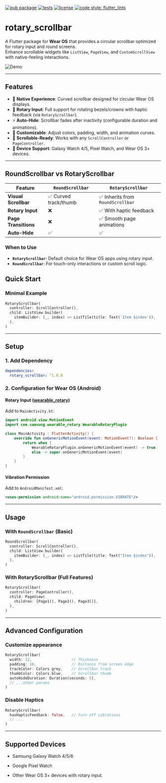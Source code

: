[![pub package](https://img.shields.io/pub/v/rotary_scrollbar.svg)](https://pub.dev/packages/rotary_scrollbar)
[![tests](https://github.com/hyperfluid-tech/rotary_scrollbar/actions/workflows/tests.yml/badge.svg)](https://github.com/hyperfluid-tech/rotary_scrollbar/actions/workflows/tests.yml)
[![license](https://img.shields.io/github/license/hyperfluid-tech/rotary_scrollbar)](https://github.com/hyperfluid-tech/rotary_scrollbar/blob/main/LICENSE)
[![code style: flutter_lints](https://img.shields.io/badge/style-%2F%2F%20flutter_lints-40c4ff.svg)](https://pub.dev/packages/flutter_lints)

# rotary_scrollbar


A Flutter package for **Wear OS** that provides a circular scrollbar optimized for rotary input and round screens.  
Enhance scrollable widgets like `ListView`, `PageView`, and `CustomScrollView` with native-feeling interactions. 

![Demo](https://user-images.githubusercontent.com/82336674/208810952-cbd4c983-f48f-4aa6-8f4d-66fe669aeb55.png)

---

## Features

- 🎯 **Native Experience**: Curved scrollbar designed for circular Wear OS displays.  
- 🔄 **Rotary Input**: Full support for rotating bezels/crowns with haptic feedback (via `RotaryScrollbar`).  
- ⚡ **Auto-Hide**: Scrollbar fades after inactivity (configurable duration and animations).  
- 🎨 **Customizable**: Adjust colors, padding, width, and animation curves.  
- 📜 **Scrollable-Ready**: Works with any `ScrollController` or `PageController`.  
- 📱 **Device Support**: Galaxy Watch 4/5, Pixel Watch, and Wear OS 3+ devices.  

---

## RoundScrollbar vs RotaryScrollbar

| Feature                | `RoundScrollbar`          | `RotaryScrollbar`               |  
|------------------------|---------------------------|----------------------------------|  
| **Visual Scrollbar**   | ✅ Curved track/thumb     | ✅ Inherits from `RoundScrollbar`|  
| **Rotary Input**       | ❌                        | ✅ With haptic feedback          |  
| **Page Transitions**   | ❌                        | ✅ Smooth page animations        |  
| **Auto-Hide**          | ✅                        | ✅                                |  

### When to Use  
- **`RotaryScrollbar`**: Default choice for Wear OS apps using rotary input.  
- **`RoundScrollbar`**: For touch-only interactions or custom scroll logic.  

## Quick Start

### Minimal Example
```dart
RotaryScrollbar(
  controller: ScrollController(),
  child: ListView.builder(
    itemBuilder: (_, index) => ListTile(title: Text('Item $index')),
  ),
)
```

---

## Setup

### 1. Add Dependency  
```yaml
dependencies:
  rotary_scrollbar: ^1.0.0
```

### 2. Configuration for Wear OS (Android)

#### Rotary Input ([wearable_rotary](https://pub.dev/packages/wearable_rotary))
Add to `MainActivity.kt`:

```kotlin
import android.view.MotionEvent
import com.samsung.wearable_rotary.WearableRotaryPlugin

class MainActivity : FlutterActivity() {
    override fun onGenericMotionEvent(event: MotionEvent?): Boolean {
        return when {
            WearableRotaryPlugin.onGenericMotionEvent(event) -> true
            else -> super.onGenericMotionEvent(event)
        }
    }
}
```

#### Vibration Permission

Add to `AndroidManifest.xml`:
```xml
<uses-permission android:name="android.permission.VIBRATE"/>
```

---

## Usage

### With `RoundScrollbar` (Basic)
```dart
RoundScrollbar(
  controller: ScrollController(),
  child: ListView.builder(
    itemBuilder: (_, index) => ListTile(title: Text("Item $index")),
  ),
)
```

### With RotaryScrollbar (Full Features)
```dart
RotaryScrollbar(
  controller: PageController(),
  child: PageView(
    children: [Page1(), Page2(), Page3()],
  ),
)
```
---

## Advanced Configuration

### Customize appearance
```dart
RotaryScrollbar(
  width: 12,                  // Thickness
  padding: 16,                // Distance from screen edge
  trackColor: Colors.grey,    // Scrollbar track
  thumbColor: Colors.blue,    // Scrollbar thumb
  autoHideDuration: Duration(seconds: 5),
  // ...other params
)
```

### Disable Haptics
```dart
RotaryScrollbar(
  hasHapticFeedback: false,   // Turn off vibrations
  // ...
)
```
---

## Supported Devices
  - Samsung Galaxy Watch 4/5/6

  - Google Pixel Watch

  - Other Wear OS 3+ devices with rotary input.